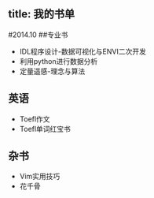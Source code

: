 title: 我的书单
---
#2014.10
##专业书
- IDL程序设计-数据可视化与ENVI二次开发
- 利用python进行数据分析
- 定量遥感-理念与算法

## 英语
- Toefl作文
- Toefl单词红宝书


## 杂书
- Vim实用技巧
- 花千骨
